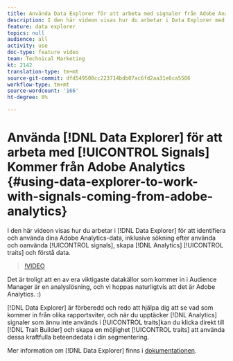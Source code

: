 ```yaml
---
title: Använda Data Explorer för att arbeta med signaler från Adobe Analytics
description: I den här videon visas hur du arbetar i Data Explorer med att upptäcka och använda dina Adobe Analytics-data, inklusive söka efter använda och oanvända signaler, skapa analysegenskaper och förstå data.
feature: data explorer
topics: null
audience: all
activity: use
doc-type: feature video
team: Technical Marketing
kt: 2142
translation-type: tm+mt
source-git-commit: dfd549508cc223714bdb07ac6fd2aa31e6ca5586
workflow-type: tm+mt
source-wordcount: '166'
ht-degree: 0%

---
```



# Använda [!DNL Data Explorer] för att arbeta med [!UICONTROL Signals] Kommer från Adobe Analytics {#using-data-explorer-to-work-with-signals-coming-from-adobe-analytics}

I den här videon visas hur du arbetar i [!DNL Data Explorer] för att identifiera och använda dina Adobe Analytics-data, inklusive sökning efter använda och oanvända [!UICONTROL signals], skapa [!DNL Analytics] [!UICONTROL traits] och förstå data.

>[!VIDEO](https://video.tv.adobe.com/v/25150/?quality=12)

Det är troligt att en av era viktigaste datakällor som kommer in i Audience Manager är en analyslösning, och vi hoppas naturligtvis att det är Adobe Analytics. :)

[!DNL Data Explorer] är förberedd och redo att hjälpa dig att se vad som kommer in från olika rapportsviter, och när du upptäcker  [!DNL Analytics] signaler som ännu inte används i  [!UICONTROL traits]kan du klicka direkt till  [!DNL Trait Builder] och skapa en möjlighet  [!UICONTROL traits] att använda dessa kraftfulla beteendedata i din segmentering.

Mer information om [!DNL Data Explorer] finns i [dokumentationen](https://experiencecloud.adobe.com/resources/help/en_US/aam/data-explorer.html).